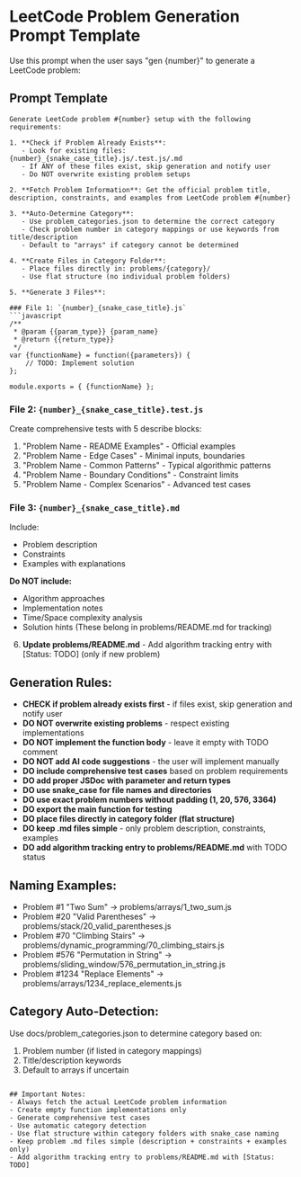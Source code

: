# LeetCode Problem Generation Prompt Template

Use this prompt when the user says "gen {number}" to generate a LeetCode problem:

## Prompt Template

```
Generate LeetCode problem #{number} setup with the following requirements:

1. **Check if Problem Already Exists**:
   - Look for existing files: {number}_{snake_case_title}.js/.test.js/.md
   - If ANY of these files exist, skip generation and notify user
   - Do NOT overwrite existing problem setups

2. **Fetch Problem Information**: Get the official problem title, description, constraints, and examples from LeetCode problem #{number}

3. **Auto-Determine Category**: 
   - Use problem_categories.json to determine the correct category
   - Check problem number in category mappings or use keywords from title/description
   - Default to "arrays" if category cannot be determined

4. **Create Files in Category Folder**: 
   - Place files directly in: problems/{category}/
   - Use flat structure (no individual problem folders)

5. **Generate 3 Files**:

### File 1: `{number}_{snake_case_title}.js`
```javascript
/**
 * @param {{param_type}} {param_name}
 * @return {{return_type}}
 */
var {functionName} = function({parameters}) {
    // TODO: Implement solution
};

module.exports = { {functionName} };
```

### File 2: `{number}_{snake_case_title}.test.js`
Create comprehensive tests with 5 describe blocks:
1. "Problem Name - README Examples" - Official examples
2. "Problem Name - Edge Cases" - Minimal inputs, boundaries
3. "Problem Name - Common Patterns" - Typical algorithmic patterns
4. "Problem Name - Boundary Conditions" - Constraint limits
5. "Problem Name - Complex Scenarios" - Advanced test cases

### File 3: `{number}_{snake_case_title}.md`
Include:
- Problem description
- Constraints
- Examples with explanations

**Do NOT include:**
- Algorithm approaches
- Implementation notes
- Time/Space complexity analysis
- Solution hints
(These belong in problems/README.md for tracking)

6. **Update problems/README.md** - Add algorithm tracking entry with [Status: TODO] (only if new problem)

## Generation Rules:
- **CHECK if problem already exists first** - if files exist, skip generation and notify user
- **DO NOT overwrite existing problems** - respect existing implementations
- **DO NOT implement the function body** - leave it empty with TODO comment
- **DO NOT add AI code suggestions** - the user will implement manually
- **DO include comprehensive test cases** based on problem requirements
- **DO add proper JSDoc with parameter and return types**
- **DO use snake_case for file names and directories**
- **DO use exact problem numbers without padding (1, 20, 576, 3364)**
- **DO export the main function for testing**
- **DO place files directly in category folder (flat structure)**
- **DO keep .md files simple** - only problem description, constraints, examples
- **DO add algorithm tracking entry to problems/README.md** with TODO status

## Naming Examples:
- Problem #1 "Two Sum" → problems/arrays/1_two_sum.js
- Problem #20 "Valid Parentheses" → problems/stack/20_valid_parentheses.js  
- Problem #70 "Climbing Stairs" → problems/dynamic_programming/70_climbing_stairs.js
- Problem #576 "Permutation in String" → problems/sliding_window/576_permutation_in_string.js
- Problem #1234 "Replace Elements" → problems/arrays/1234_replace_elements.js

## Category Auto-Detection:
Use docs/problem_categories.json to determine category based on:
1. Problem number (if listed in category mappings)
2. Title/description keywords
3. Default to arrays if uncertain
```

## Important Notes:
- Always fetch the actual LeetCode problem information
- Create empty function implementations only
- Generate comprehensive test cases
- Use automatic category detection
- Use flat structure within category folders with snake_case naming
- Keep problem .md files simple (description + constraints + examples only)
- Add algorithm tracking entry to problems/README.md with [Status: TODO]